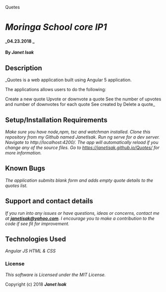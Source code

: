Quetes

# _Moringa School core IP1_

#### _04.23.2018 _

#### By _**Janet Isak**_

## Description

_Quotes is a web application built using Angular 5 application.

The applications allows users to do the following:

Create a new quote
Upvote or downvote a quote
See the number of upvotes and number of downvotes for each quote
See created by
Delete a quote_

## Setup/Installation Requirements

_Make sure you have node,npm, tsc and watchman installed._
_Clone this repository from my Github named JanetIsak._
_Run ng serve for a dev server. Navigate to http://localhost:4200/. The app will automatically reload if you change any of the source files._
_Go to https://janetisak.github.io/Quotes/ for more information._


## Known Bugs

_The application submits blank form and adds empty quote details to the quotes list._

## Support and contact details

_If you run into any issues or have questions, ideas or concerns, contact me at **janetisak@yahoo.com**. I encourage you to make a contribution to the code if see fit for improvement._

## Technologies Used

_Angular JS_
_HTML & CSS_

### License

*This software is Licensed under the MIT License.*

Copyright (c) 2018 **_Janet Isak_**
